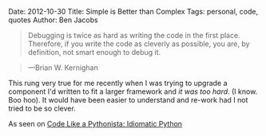 Date: 2012-10-30
Title: Simple is Better than Complex
Tags: personal, code, quotes
Author: Ben Jacobs

> Debugging is twice as hard as writing the code in the first place. Therefore, if you write the code as cleverly as possible, you are, by definition, not smart enough to debug it.

> —Brian W. Kernighan

This rung very true for me recently when I was trying to upgrade a component I'd written to fit a larger framework and *it was too hard*. (I know. Boo hoo). It would have been easier to understand and re-work had I not tried to be so clever.

As seen on [Code Like a Pythonista: Idiomatic Python][1]

[1]: http://python.net/~goodger/projects/pycon/2007/idiomatic/handout.html